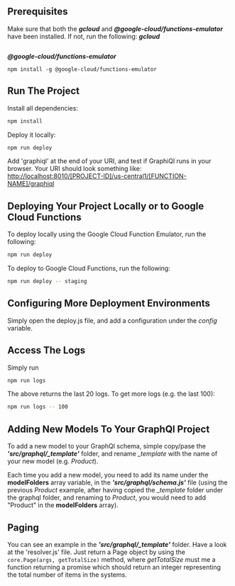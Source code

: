 ## Prerequisites
Make sure that both the **_gcloud_** and **_@google-cloud/functions-emulator_** have been installed. If not, run the following:
**_gcloud_**
```

```
**_@google-cloud/functions-emulator_**
```
npm install -g @google-cloud/functions-emulator
```


## Run The Project
Install all dependencies:
```bash
npm install
```

Deploy it locally:
```bash
npm run deploy
```
Add 'graphiql' at the end of your URI, and test if GraphiQl runs in your browser. Your URI should look something like: [http://localhost:8010/[PROJECT-ID]/us-central1/[FUNCTION-NAME]/graphiql](http://localhost:8010/[PROJECT_ID]/us-central1/[FUNCTION-NAME]/graphiql)

## Deploying Your Project Locally or to Google Cloud Functions 
To deploy locally using the Google Cloud Function Emulator, run the following:
```bash
npm run deploy
```

To deploy to Google Cloud Functions, run the following:
```bash
npm run deploy -- staging
```

## Configuring More Deployment Environments
Simply open the deploy.js file, and add a configuration under the _config_ variable.

## Access The Logs 
Simply run 
```bash
npm run logs
```
The above returns the last 20 logs. To get more logs (e.g. the last 100):
```bash
npm run logs -- 100
```

## Adding New Models To Your GraphQl Project
To add a new model to your GraphQl schema, simple copy/pase the **_'src/graphql/\_template'_** folder, and rename _\_template_ with the name of your new model (e.g. _Product_). 

Each time you add a new model, you need to add its name under the **modelFolders** array variable, in the **_'src/graphql/schema.js'_** file (using the previous _Product_ example, after having copied the _\_template_ folder under the graphql folder, and renaming to _Product_, you would need to add "Product" in the **modelFolders** array).

## Paging
You can see an example in the **_'src/graphql/\_template'_** folder. Have a look at the 'resolver.js' file. Just return a Page object by using the ``` core.Page(args, getTotalSize) ``` method, where _getTotalSize_ must me a function returning a promise which should return an integer representing the total number of items in the systems.